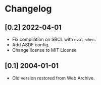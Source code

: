 # Changelog

## [0.2] 2022-04-01
- Fix compilation on SBCL with `eval-when`.
- Add ASDF config.
- Change license to MIT License

## [0.1] 2004-01-01
- Old version restored from Web Archive.
